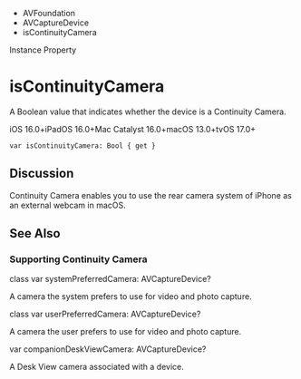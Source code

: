 

- AVFoundation
- AVCaptureDevice
-  isContinuityCamera 

Instance Property

# isContinuityCamera

A Boolean value that indicates whether the device is a Continuity Camera.

iOS 16.0+iPadOS 16.0+Mac Catalyst 16.0+macOS 13.0+tvOS 17.0+

``` source
var isContinuityCamera: Bool { get }
```

## Discussion

Continuity Camera enables you to use the rear camera system of iPhone as an external webcam in macOS.

## See Also

### Supporting Continuity Camera

class var systemPreferredCamera: AVCaptureDevice?

A camera the system prefers to use for video and photo capture.

class var userPreferredCamera: AVCaptureDevice?

A camera the user prefers to use for video and photo capture.

var companionDeskViewCamera: AVCaptureDevice?

A Desk View camera associated with a device.


